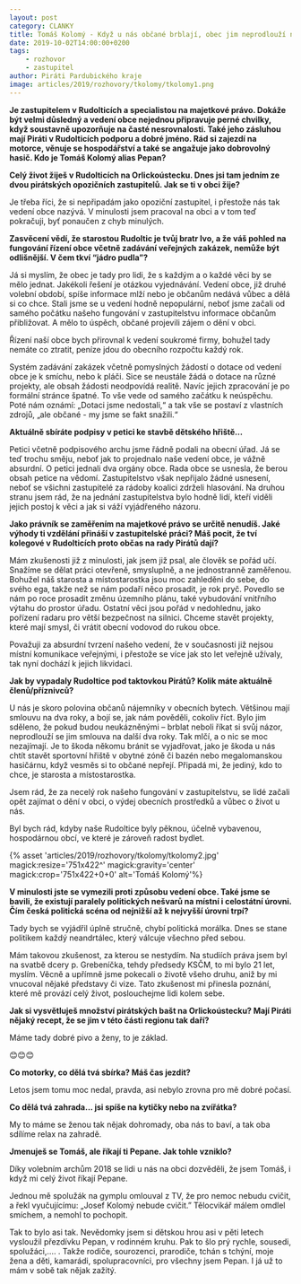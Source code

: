 ```yaml
---
layout: post
category: CLANKY
title: Tomáš Kolomý - Když u nás občané brblají, obec jim neprodlouží nájem v bytě
date: 2019-10-02T14:00:00+0200
tags: 
    - rozhovor
    - zastupitel
author: Piráti Pardubického kraje
image: articles/2019/rozhovory/tkolomy/tkolomy1.png
---
```


**Je zastupitelem v Rudolticích a specialistou na majetkové právo. Dokáže být velmi důsledný a vedení obce nejednou připravuje perné chvilky, když soustavně upozorňuje na časté nesrovnalosti. Také jeho zásluhou mají Piráti v Rudolticích podporu a dobré jméno. Rád si zajezdí na motorce, věnuje se hospodářství a také se angažuje jako dobrovolný hasič. Kdo je Tomáš Kolomý alias Pepan?**

**Celý život žiješ v Rudolticích na Orlickoústecku. Dnes jsi tam jedním ze dvou pirátských opozičních zastupitelů. Jak se ti v obci žije?**

Je třeba říci, že si nepřipadám jako opoziční zastupitel, i přestože nás tak vedení obce nazývá. V minulosti jsem pracoval na obci a v tom teď pokračuji, byť ponaučen z chyb minulých.

**Zasvěcení vědí, že starostou Rudoltic je tvůj bratr Ivo, a že váš pohled na fungování řízení obce včetně zadávání veřejných zakázek, nemůže být odlišnější. V čem tkví “jádro pudla”?**

Já si myslím, že obec je tady pro lidi, že s každým a o každé věci by se mělo jednat. Jakékoli řešení je otázkou vyjednávání. Vedení obce, již druhé volební období, spíše informace mlží nebo je občanům nedává vůbec a dělá si co chce. Stali jsme se u vedení hodně nepopulární, neboť jsme začali od samého počátku našeho fungování v zastupitelstvu informace občanům přibližovat. A mělo to úspěch, občané projevili zájem o dění v obci.

Řízení naší obce bych přirovnal k vedení soukromé firmy, bohužel tady nemáte co ztratit, peníze jdou do obecního rozpočtu každý rok.

Systém zadávání zakázek včetně pomyslných žádostí o dotace od vedení obce je k smíchu, nebo k pláči. Sice se neustále žádá o dotace na různé projekty, ale obsah žádosti neodpovídá realitě. Navíc jejich zpracování je po formální stránce špatné. To vše vede od samého začátku k neúspěchu. Poté nám oznámí: „Dotaci jsme nedostali,“ a tak vše se postaví z vlastních zdrojů, „ale občané - my jsme se fakt snažili.“

**Aktuálně sbíráte podpisy v petici ke stavbě dětského hřiště…**

Petici včetně podpisového archu jsme řádně podali na obecní úřad. Já se teď trochu směju, neboť jak to projednalo naše vedení obce, je vážně absurdní. O petici jednali dva orgány obce. Rada obce se usnesla, že berou obsah petice na vědomí. Zastupitelstvo však nepřijalo žádné usnesení, neboť se všichni zastupitelé za rádoby koalici zdrželi hlasování. Na druhou stranu jsem rád, že na jednání zastupitelstva bylo hodně lidí, kteří viděli jejich postoj k věci a jak si váží vyjádřeného názoru.

**Jako právník se zaměřením na majetkové právo se určitě nenudíš. Jaké výhody ti vzdělání přináší v zastupitelské práci? Máš pocit, že tví kolegové v Rudolticích proto občas na rady Pirátů dají?**

Mám zkušenosti již z minulosti, jak jsem již psal, ale člověk se pořád učí. Snažíme se dělat práci otevřeně, smysluplně, a ne jednostranně zaměřenou. Bohužel náš starosta a místostarostka jsou moc zahleděni do sebe, do svého ega, takže než se nám podaří něco prosadit, je rok pryč. Povedlo se nám po roce prosadit změnu územního plánu, také vybudování vnitřního výtahu do prostor úřadu. Ostatní věci jsou pořád v nedohlednu, jako pořízení radaru pro větší bezpečnost na silnici. Chceme stavět projekty, které mají smysl, či vrátit obecní vodovod do rukou obce.

Považuji za absurdní tvrzení našeho vedení, že v současnosti již nejsou místní komunikace veřejnými, i přestože se více jak sto let veřejně užívaly, tak nyní dochází k jejich likvidaci.

**Jak by vypadaly Rudoltice pod taktovkou Pirátů? Kolik máte aktuálně členů/příznivců?**

U nás je skoro polovina občanů nájemníky v obecních bytech. Většinou mají smlouvu na dva roky, a bojí se, jak nám pověděli, cokoliv říct. Bylo jim sděleno, že pokud budou neukázněnými – brblat neboli říkat si svůj názor, neprodlouží se jim smlouva na další dva roky. Tak mlčí, a o nic se moc nezajímají. Je to škoda někomu bránit se vyjadřovat, jako je škoda u nás chtít stavět sportovní hřiště v obytné zóně či bazén nebo megalomanskou hasičárnu, když vesměs si to občané nepřejí. Připadá mi, že jediný, kdo to chce, je starosta a místostarostka.

Jsem rád, že za necelý rok našeho fungování v zastupitelstvu, se lidé začali opět zajímat o dění v obci, o výdej obecních prostředků a vůbec o život u nás.

Byl bych rád, kdyby naše Rudoltice byly pěknou, účelně vybavenou, hospodárnou obcí, ve které je zároveň radost bydlet.

{% asset 'articles/2019/rozhovory/tkolomy/tkolomy2.jpg' magick:resize='751x422^' 
magick:gravity='center' magick:crop='751x422+0+0' alt='Tomáš Kolomý'%}

**V minulosti jste se vymezili proti způsobu vedení obce. Také jsme se bavili, že existují paralely politických nešvarů na místní i celostátní úrovni. Čím česká politická scéna od nejnižší až k nejvyšší úrovni trpí?**

Tady bych se vyjádřil úplně stručně, chybí politická morálka. Dnes se stane politikem každý neandrtálec, který válcuje všechno před sebou.

Mám takovou zkušenost, za kterou se nestydím. Na studiích práva jsem byl na svatbě dcery p. Grebeníčka, tehdy předsedy KSČM, to mi bylo 21 let, myslím. Věcně a upřímně jsme pokecali o životě všeho druhu, aniž by mi vnucoval nějaké představy či vize. Tato zkušenost mi přinesla poznání, které mě provází celý život, poslouchejme lidi kolem sebe.

**Jak si vysvětluješ množství pirátských bašt na Orlickoústecku? Mají Piráti nějaký recept, že se jim v této části regionu tak daří?**

Máme tady dobré pivo a ženy, to je základ.

😊😊😊

**Co motorky, co dělá tvá sbírka? Máš čas jezdit?**

Letos jsem tomu moc nedal, pravda, asi nebylo zrovna pro mě dobré počasí.

**Co dělá tvá zahrada... jsi spíše na kytičky nebo na zvířátka?**

My to máme se ženou tak nějak dohromady, oba nás to baví, a tak oba sdílíme relax na zahradě.

**Jmenuješ se Tomáš, ale říkají ti Pepane. Jak tohle vzniklo?**

Díky volebním archům 2018 se lidi u nás na obci dozvěděli, že jsem Tomáš, i když mi celý život říkají Pepane.

Jednou mě spolužák na gymplu omlouval z TV, že pro nemoc nebudu cvičit, a řekl vyučujícímu: „Josef Kolomý nebude cvičit.” Tělocvikář málem omdlel smíchem, a nemohl to pochopit.

Tak to bylo asi tak. Nevědomky jsem si dětskou hrou asi v pěti letech vysloužil přezdívku Pepan, v rodinném kruhu. Pak to šlo prý rychle, sousedi, spolužáci,…. . Takže rodiče, sourozenci, prarodiče, tchán s tchýní, moje žena a děti, kamarádi, spolupracovníci, pro všechny jsem Pepan. I já už to mám v sobě tak nějak zažitý.

